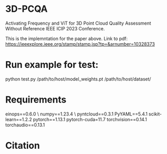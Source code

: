 # 3D-PCQA
Activating Frequency and ViT for 3D Point Cloud Quality Assessment Without Reference IEEE ICIP 2023 Conference.

This is the implemntation for the paper above.
Link to pdf: https://ieeexplore.ieee.org/stamp/stamp.jsp?tp=&arnumber=10328373


# Run example for test:

python test.py /path/to/host/model_weights.pt /path/to/host/dataset/ 


# Requirements

einops==0.6.0 \\
numpy==1.23.4 \\
pyntcloud==0.3.1
PyYAML==5.4.1
scikit-learn==1.2.2
pytorch==1.13.1 
pytorch-cuda=11.7
torchvision==0.14.1 
torchaudio==0.13.1 

# Citation


